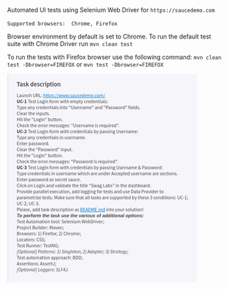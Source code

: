 Automated UI tests using Selenium Web Driver for `https://saucedemo.com`

`Supported browsers: 
Chrome,
Firefox`

Browser environment by default is set to Chrome.
To run the default test suite with Chrome Driver run `mvn clean test`

To run the tests with Firefox browser use the following command:
`mvn clean test -Dbrowser=FIREFOX` or `mvn test -Dbrowser=FIREFOX`

![img.png](task-description.png)